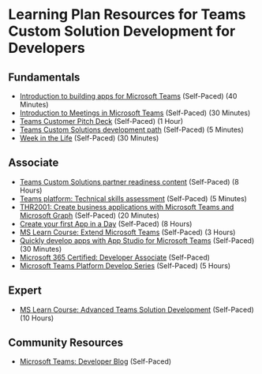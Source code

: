 # Learning Plan Resources for Teams Custom Solution Development for Developers

## Fundamentals

* [Introduction to building apps for Microsoft Teams](https://docs.microsoft.com/en-us/learn/modules/intro-microsoft-teams-apps/) (Self-Paced) (40 Minutes)
* [Introduction to Meetings in Microsoft Teams](https://aka.ms/teams-meetings-into) (Self-Paced) (30 Minutes)
* [Teams Customer Pitch Deck](https://www.microsoft.com/microsoft-365/partners/resources/teams-custom-solutions-customer-pitch-deck) (Self-Paced) (1 Hour)
* [Teams Custom Solutions development path](https://o365pp.blob.core.windows.net/media/Resources/Teamwork/Teams%20Custom%20Solutions%20Development%20Path.pdf) (Self-Paced) (5 Minutes)
* [Week in the Life](https://o365pp.blob.core.windows.net/media/Resources/Teamwork/Week%20in%20the%20life%20HR%20Week%20Partner%20Example_Final.pdf) (Self-Paced) (30 Minutes)

## Associate

* [Teams Custom Solutions partner readiness content](https://www.microsoft.com/microsoft-365/partners/resources/teams-custom-solutions-partner-readiness-content) (Self-Paced) (8 Hours)
* [Teams platform: Technical skills assessment](https://o365pp.blob.core.windows.net/media/Resources/Teamwork/Technical%20Skills%20Assessment.pdf) (Self-Paced) (5 Minutes)
* [THR2001: Create business applications with Microsoft Teams and Microsoft Graph](https://myignite.techcommunity.microsoft.com/sessions/78938?source=sessions) (Self-Paced) (20 Minutes)
* [Create your first App in a Day](https://aka.ms/appinaday) (Self-Paced) (8 Hours)
* [MS Learn Course: Extend Microsoft Teams](https://docs.microsoft.com/en-us/learn/paths/m365-msteams-associate/) (Self-Paced) (3 Hours)
* [Quickly develop apps with App Studio for Microsoft Teams](https://docs.microsoft.com/en-us/microsoftteams/platform/concepts/build-and-test/app-studio-overview) (Self-Paced) (30 Minutes)
* [Microsoft 365 Certified: Developer Associate](https://docs.microsoft.com/en-us/learn/certifications/m365-developer-associate) (Self-Paced)
* [Microsoft Teams Platform Develop Series](https://www.youtube.com/c/MicrosoftTeamsPlatform) (Self-Paced) (5 Hours)

## Expert

* [MS Learn Course: Advanced Teams Solution Development](https://note.microsoft.com/CatalogDisplayPage-SRDEM10618_CatalogDisplayPage.html) (Self-Paced) (10 Hours)

## Community Resources

* [Microsoft Teams: Developer Blog](https://developer.microsoft.com/en-us/microsoft-teams/blogs/) (Self-Paced)
